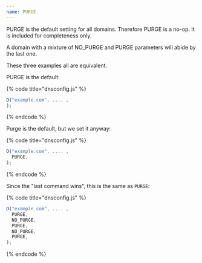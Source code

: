 ```yaml
---
name: PURGE
---
```


PURGE is the default setting for all domains.  Therefore PURGE is
a no-op. It is included for completeness only.

A domain with a mixture of NO_PURGE and PURGE parameters will abide
by the last one.

These three examples all are equivalent.

PURGE is the default:

{% code title="dnsconfig.js" %}
```javascript
D("example.com", .... ,
);
```
{% endcode %}

Purge is the default, but we set it anyway:

{% code title="dnsconfig.js" %}
```javascript
D("example.com", .... ,
  PURGE,
);
```
{% endcode %}

Since the "last command wins", this is the same as `PURGE`:

{% code title="dnsconfig.js" %}
```javascript
D("example.com", .... ,
  PURGE,
  NO_PURGE,
  PURGE,
  NO_PURGE,
  PURGE,
);
```
{% endcode %}
